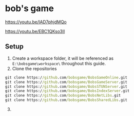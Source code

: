 # bob's game

https://youtu.be/IAD7phjdMQo

https://youtu.be/EBC1QKso3II

## Setup

1. Create a workspace folder, it will be referenced as `E:\bobsgame\workspace\` throughout this guide.
2. Clone the repositories
```bat
git clone https://github.com/bobsgame/BobsGameOnline.git
git clone https://github.com/bobsgame/BobsGameServer.git
git clone https://github.com/bobsgame/BobsSTUNServer.git
git clone https://github.com/bobsgame/BobsIndexServer.git
git clone https://github.com/bobsgame/BobsNetLibs.git
git clone https://github.com/bobsgame/BobsSharedLibs.git
```
3. 